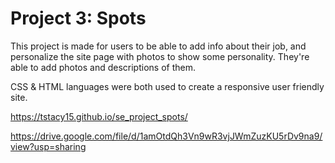 # Project 3: Spots

This project is made for users to be able to add info about their job, and personalize the site page with photos to show some personality. They're able to add photos and descriptions of them.

CSS & HTML languages were both used to create a responsive user friendly site.

https://tstacy15.github.io/se_project_spots/

https://drive.google.com/file/d/1amOtdQh3Vn9wR3vjJWmZuzKU5rDv9na9/view?usp=sharing
